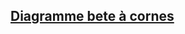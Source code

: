 ## [Diagramme bete à cornes](https://excalidraw.com/#json=A3GrSkIhkf9fN-h3-EOC5,EnTAAeO4QimNPoTuMqPXTA)
